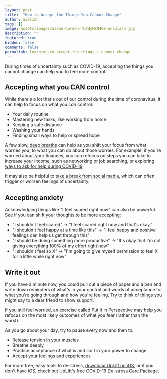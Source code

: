 ```yaml
---
layout: post
title:  "How to Accept the Things You Cannot Change"
author: aislinn
tags: []
image: assets/images/aaron-burden-fbYdyMBN460-unsplash.jpg
description: ""
featured: true
hidden: false
comments: false
permalink: learning-to-accept-the-things-i-cannot-change
---
```


During times of uncertainty such as COVID-19, accepting the things you cannot change can help you to feel more control.

## Accepting what you CAN control
While there's a lot that's out of our control during the time of coronavirus, it can help to focus on what you *can* control.

- Your daily routine
- Mastering new tasks, like working from home
- Keeping a safe distance
- Washing your hands
- Finding small ways to help or spread hope

A few slow, [deep breaths](https://www.uplift.app/blog/deep-breathing) can help as you shift your focus from what worries you, to what you can do about those worries. For example, if you're worried about your finances, you can refocus on steps you can take to increase your income, such as networking or job searching, or exploring [ways to ask for help during COVID-19](https://www.uplift.app/blog/asking-for-help-during-coronavirus).

It may also be helpful to [take a break from social media](https://www.uplift.app/blog/social-media-break), which can often trigger or worsen feelings of uncertainty.

## Accepting anxiety
Acknowledging things like "I feel scared right now" can also be powerful. See if you can shift your thoughts to be more accepting:

- "I shouldn't feel scared" -> "I feel scared right now and that's okay."
- "I shouldn't feel happy at a time like this" -> "I feel happy and positive feelings can help us get through this"
- "I should be doing something more productive" -> "It's okay that I'm not giving everything 100% of my effort right now"
- "I shouldn't feel so X" -> "I'm going to give myself permission to feel X for a little while right now"

## Write it out
If you have a minute now, you could pull out a piece of paper and a pen and write down reminders of what's in your control and words of acceptance for what you're going through and how you're feeling. Try to think of things you might say to a dear friend to show support.

If you still feel worried, an exercise called [Put It in Perspective](https://penntoday.upenn.edu/news/tips-to-help-stay-calm-amid-coronavirus-COVID19-uncertainty?fbclid=IwAR2nZHqb9QQ4RaVzkP-OY_BfhOx4b9z5isC-99RKuOug0jAmAWA_nCfmeAQ) may help you refocus on the most likely outcomes of what you fear (rather than the worst).

As you go about your day, try to pause every now and then to:
- Release tension in your muscles
- Breathe deeply
- Practice acceptance of what is and isn't in your power to change
- Accept your feelings and experiences

<div class='grey_box'>
For more free, easy tools to de-stress, <a href="https://apps.apple.com/us/app/uplift-depression-anxiety/id1467988544?ls=1">download UpLift on iOS</a>, or if you don't have iOS, check out UpLift's free <a href="https://launch.uplift.app/COVID-19-web?platform=web">COVID-19 De-stress Care Package</a>.
</div>
